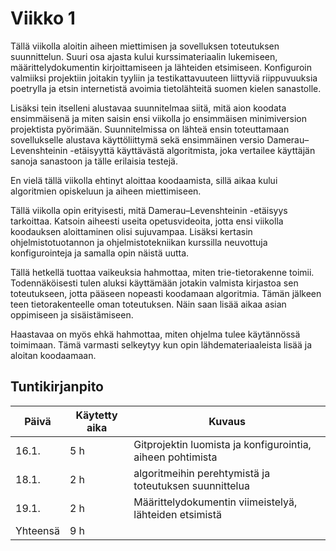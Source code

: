 # Viikko 1

Tällä viikolla aloitin aiheen miettimisen ja sovelluksen toteutuksen suunnittelun. Suuri osa ajasta kului kurssimateriaalin lukemiseen, määrittelydokumentin kirjoittamiseen ja lähteiden etsimiseen. Konfiguroin valmiiksi projektiin joitakin tyyliin ja testikattavuuteen liittyviä riippuvuuksia poetrylla ja etsin internetistä avoimia tietolähteitä suomen kielen sanastolle.

Lisäksi tein itselleni alustavaa suunnitelmaa siitä, mitä aion koodata ensimmäisenä ja miten saisin ensi viikolla jo ensimmäisen minimiversion projektista pyörimään. Suunnitelmissa on lähteä ensin toteuttamaan sovellukselle alustava käyttöliittymä sekä ensimmäinen versio Damerau–Levenshteinin -etäisyyttä käyttävästä algoritmista, joka vertailee käyttäjän sanoja sanastoon ja tälle erilaisia testejä. 

En vielä tällä viikolla ehtinyt aloittaa koodaamista, sillä aikaa kului algoritmien opiskeluun ja aiheen miettimiseen.

Tällä viikolla opin erityisesti, mitä Damerau–Levenshteinin -etäisyys tarkoittaa. Katsoin aiheesti useita opetusvideoita, jotta ensi viikolla koodauksen aloittaminen olisi sujuvampaa. Lisäksi kertasin ohjelmistotuotannon ja ohjelmistotekniikan kurssilla neuvottuja konfigurointeja ja samalla opin näistä uutta.

Tällä hetkellä tuottaa vaikeuksia hahmottaa, miten trie-tietorakenne toimii. Todennäköisesti tulen aluksi käyttämään jotakin valmista kirjastoa sen toteutukseen, jotta pääseen nopeasti koodamaan algoritmia. Tämän jälkeen teen tietorakenteelle oman toteutuksen. Näin saan lisää aikaa asian oppimiseen ja sisäistämiseen.

Haastavaa on myös ehkä hahmottaa, miten ohjelma tulee käytännössä toimimaan. Tämä varmasti selkeytyy kun opin lähdemateriaaleista lisää ja aloitan koodaamaan.

## Tuntikirjanpito

| Päivä | Käytetty aika | Kuvaus |
| ----- | ------------- | ------ |
| 16.1.  | 5 h            | Gitprojektin luomista ja konfigurointia, aiheen pohtimista |
| 18.1.  | 2 h            | algoritmeihin perehtymistä ja toteutuksen suunnittelua |
| 19.1.  | 2 h            | Määrittelydokumentin viimeistelyä, lähteiden etsimistä |
| Yhteensä | 9 h         |        |
